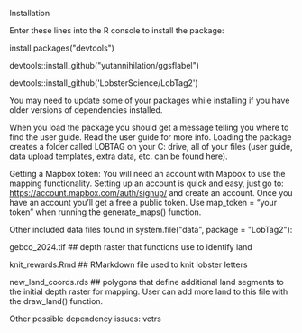 
Installation

Enter these lines into the R console to install the package:

install.packages("devtools")

devtools::install_github("yutannihilation/ggsflabel")

devtools::install_github('LobsterScience/LobTag2')

You may need to update some of your packages while installing if you have older versions of dependencies installed.

When you load the package you should get a message telling you where to find the user guide. Read the user guide for more info.
Loading the package creates a folder called LOBTAG on your C: drive, all of your files (user guide, data upload templates, extra data, etc. can be found here).

Getting a Mapbox token:
You will need an account with Mapbox to use the mapping functionality. Setting up an account is quick and easy, just go to: 
https://account.mapbox.com/auth/signup/
and create an account. Once you have an account you’ll get a free a public token. Use map_token = “your token” when running the generate_maps() function. 

Other included data files found in system.file("data", package = "LobTag2"): 


gebco_2024.tif ## depth raster that functions use to identify land


knit_rewards.Rmd ## RMarkdown file used to knit lobster letters


new_land_coords.rds ## polygons that define additional land segments to the initial depth raster for mapping. User can add more land to this file with the draw_land() function.



Other possible dependency issues:
vctrs
